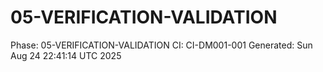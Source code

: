 # 05-VERIFICATION-VALIDATION
Phase: 05-VERIFICATION-VALIDATION
CI: CI-DM001-001
Generated: Sun Aug 24 22:41:14 UTC 2025
